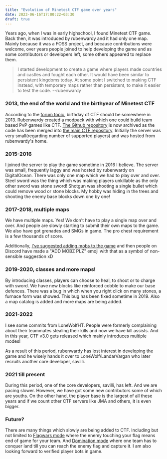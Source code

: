 ```yaml
---
title: "Evolution of Minetest CTF game over years"
date: 2023-06-16T17:00:22+03:30
draft: true
---
```


Years ago, when I was in early highschool, I found Minetest CTF game. Back then, it was introduced by rubenwardy and it had only one map. Mainly because it was a FOSS project, and because contributions were welcome, over years people joined to help developing the game and as some contributors or developers left, some others appeared to replace them.

> I started development to create a game where players made countries and castles and fought each other. It would have been similar to persistent kingdoms today. At some point I switched to making CTF instead, with temporary maps rather than persistent, to make it easier to test the code. --rubenwardy

### 2013, the end of the world and the birthyear of Minetest CTF

According to the [forum topic](https://forum.minetest.net/viewtopic.php?t=6947), birthday of CTF should be somewhere in 2013. Rubenwardy created a modpack with which one could build team based PvP games like CTF. [The Github repository](https://github.com/MT-CTF/ctf_pvp_engine) is now archived as the code has been merged into [the main CTF repository](https://github.com/MT-CTF/capturetheflag). Initially the server was very small(regarding number of supported players) and was hosted from rubenwardy's home.

### 2015-2016

I joined the server to play the game sometime in 2016 I believe. The server was small, frequently laggy and was hosted by rubenwardy on DigitalOcean. There was only one map which we had to play over and over. Steel sword was the thing which was making players unkillable as the only other sword was stone sword! Shotgun was shooting a single bullet which could remove wood or stone blocks. My hobby was hiding in the trees and shooting the enemy base blocks down one by one!


### 2017-2018, multiple maps

We have multiple maps. Yes! We don't have to play a single map over and over. And people are slowly starting to submit their own maps to the game. We also have got grenades and SMGs in game. The pro chest requirement is a few thousands of score.

Additionally, [I've suggested adding mobs to the game](https://github.com/MT-CTF/capturetheflag/issues/134) and then people on Discord have made a "ADD MOBZ PLZ" emoji with that as a symbol of non-sensible suggestion xD

### 2019-2020, classes and more maps!

By introducing classes, players can choose to heal, to shoot or to charge with sword. We have new blocks like reinforced cobble to make our base defences. There was a bug in which when you right click on many stones, a furnace form was showed. This bug has been fixed sometime in 2019. Also a map catalog is added and more maps are being added.

### 2021-2022

I see some commits from LoneWolfHT. People were formerly complaining about their teammates stealing their kills and now we have kill assists. And in this year, CTF v3.0 gets released which mainly introduces multiple modes!

As a result of this period, rubenwardy has lost interest in developing the game and he wisely hands it over to LoneWolf/LandarVargan who later recruits another core developer, savilli.

### 2021 till present

During this period, one of the core developers, savilli, has left. And we are pacing slower. However, we have got some new contributors some of which are youths. On the other hand, the player base is the largest of all these years and if we count other CTF servers like JMA and others, it is even bigger.

### Future?

There are many things which slowly are being added to CTF. Including but not limited to [Flagwars mode](https://github.com/MT-CTF/capturetheflag/pull/1115) where the enemy touching your flag means end of game for your team. And [Domination mode](https://github.com/MT-CTF/capturetheflag/issues/1081) where one team has to conquer land till you can reach the enemy flag and capture it. I am also looking forward to verified player bots in game.
